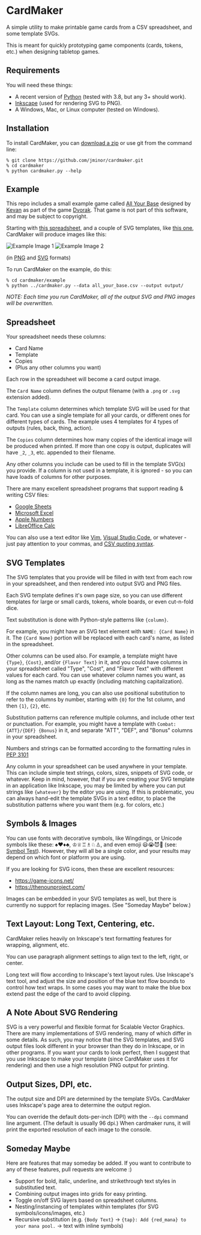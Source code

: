 # CardMaker

A simple utility to make printable game cards from a CSV spreadsheet, and some template SVGs.

This is meant for quickly prototyping game components (cards, tokens, etc.) when designing tabletop games.

## Requirements

You will need these things:
- A recent version of [Python](https://python.org/) (tested with 3.8, but any 3+ should work).
- [Inkscape](https://inkscape.org/) (used for rendering SVG to PNG).
- A Windows, Mac, or Linux computer (tested on Windows).

## Installation

To install CardMaker, you can [download a zip](https://github.com/jminor/cardmaker/archive/master.zip) or use git from the command line:

```
% git clone https://github.com/jminor/cardmaker.git
% cd cardmaker
% python cardmaker.py --help
```

## Example

This repo includes a small example game called [All Your Base](http://www.dvorakgame.co.uk/index.php/All_Your_Base_deck) designed by [Kevan](http://www.dvorakgame.co.uk/index.php/User:Kevan) as part of the game [Dvorak](https://boardgamegeek.com/boardgame/9010/dvorak). That game is not part of this software, and may be subject to copyright.

Starting with [this spreadsheet](example/all_your_base.csv), and a couple of SVG templates, like [this one](example/action.svg), CardMaker will produce images like this:

![Example Image 1](example/output/ALL%20YOUR%20BASE%20ARE%20BELONG%20TO%20US.png)
![Example Image 2](example/output/Setup.png)

(in [PNG](example/output/ALL%20YOUR%20BASE%20ARE%20BELONG%20TO%20US.png) and [SVG](example/output/ALL%20YOUR%20BASE%20ARE%20BELONG%20TO%20US.svg) formats)

To run CardMaker on the example, do this:

```
% cd cardmaker/example
% python ../cardmaker.py --data all_your_base.csv --output output/
```

*NOTE: Each time you run CardMaker, all of the output SVG and PNG images will be overwritten.*

## Spreadsheet

Your spreadsheet needs these columns:
- Card Name
- Template
- Copies
- (Plus any other columns you want)

Each row in the spreadsheet will become a card output image.

The `Card Name` column defines the output filename (with a `.png` or `.svg` extension added).

The `Template` column determines which template SVG will be used for that card. You can use a single template for all your cards, or different ones for different types of cards. The example uses 4 templates for 4 types of outputs (rules, back, thing, action).

The `Copies` column determines how many copies of the identical image will be produced when printed. If more than one copy is output, duplicates will have `_2`, `_3`, etc. appended to their filename.

Any other columns you include can be used to fill in the template SVG(s) you provide. If a column is not used in a template, it is ignored - so you can have loads of columns for other purposes.

There are many excellent spreadsheet programs that support reading & writing CSV files:
- [Google Sheets](https://sheets.google.com/)
- [Microsoft Excel](https://www.microsoft.com/en-us/microsoft-365/excel)
- [Apple Numbers](https://www.apple.com/numbers/)
- [LibreOffice Calc](https://libreoffice.org/)

You can also use a text editor like [Vim](https://www.vim.org/), [Visual Studio Code](https://code.visualstudio.com/), or whatever - just pay attention to your commas, and [CSV quoting syntax](https://en.wikipedia.org/wiki/Comma-separated_values).

## SVG Templates

The SVG templates that you provide will be filled in with text from each row in your spreadsheet, and then rendered into output SVG and PNG files.

Each SVG template defines it's own page size, so you can use different templates for large or small cards, tokens, whole boards, or even cut-n-fold dice.

Text substitution is done with Python-style patterns like `{column}`.

For example, you might have an SVG text element with `NAME: {Card Name}` in it. The `{Card Name}` portion will be replaced with each card's name, as listed in the spreadsheet.

Other columns can be used also. For example, a template might have `{Type}`, `{Cost}`, and/or `{Flavor Text}` in it, and you could have columns in your spreadsheet called "Type", "Cost", and "Flavor Text" with different values for each card. You can use whatever column names you want, as long as the names match up exactly (including matching capitalization).

If the column names are long, you can also use positional substitution to refer to the columns by number, starting with `{0}` for the 1st column, and then `{1}`, `{2}`, etc.

Substitution patterns can reference multiple columns, and include other text or punctuation. For example, you might have a template with `Combat: {ATT}/{DEF} {Bonus}` in it, and separate "ATT", "DEF", and "Bonus" columns in your spreadsheet.

Numbers and strings can be formatted according to the formatting rules in [PEP 3101](https://www.python.org/dev/peps/pep-3101/)

Any column in your spreadsheet can be used anywhere in your template. This can include simple text strings, colors, sizes, snippets of SVG code, or whatever. Keep in mind, however, that if you are creating your SVG template in an application like Inkscape, you may be limited by where you can put strings like `{whatever}` by the editor you are using. If this is problematic, you can always hand-edit the template SVGs in a text editor, to place the substitution patterns where you want them (e.g. for colors, etc.)

## Symbols & Images

You can use fonts with decorative symbols, like Wingdings, or Unicode symbols like these: ♠♥♦♣, ♔♕♖♗♘♙, and even emoji 😃😭😈🍜 (see: [Symbol Test](example/output/Symbol%20Test.png)). However, they will all be a single color, and your results may depend on which font or platform you are using.

If you are looking for SVG icons, then these are excellent resources:
- https://game-icons.net/
- https://thenounproject.com/

Images can be embedded in your SVG templates as well, but there is currently no support for replacing images. (See "Someday Maybe" below.)

## Text Layout: Long Text, Centering, etc.

CardMaker relies heavily on Inkscape's text formatting features for wrapping, alignment, etc.

You can use paragraph alignment settings to align text to the left, right, or center.

Long text will flow according to Inkscape's text layout rules. Use Inkscape's text tool, and adjust the size and position of the blue text flow bounds to control how text wraps. In some cases you may want to make the blue box extend past the edge of the card to avoid clipping.

## A Note About SVG Rendering

SVG is a very powerful and flexible format for Scalable Vector Graphics. There are many implementations of SVG rendering, many of which differ in some details. As such, you may notice that the SVG templates, and SVG output files look different in your browser than they do in Inkscape, or in other programs. If you want your cards to look perfect, then I suggest that you use Inkscape to make your template (since CardMaker uses it for rendering) and then use a high resolution PNG output for printing.

## Output Sizes, DPI, etc.

The output size and DPI are determined by the template SVGs. CardMaker uses Inkscape's page area to determine the output region.

You can override the default dots-per-inch (DPI) with the `--dpi` command line argument. (The default is usually 96 dpi.) When cardmaker runs, it will print the exported resolution of each image to the console.

## Someday Maybe

Here are features that may someday be added. If you want to contribute to any of these features, pull requests are welcome :)

- Support for bold, italic, underline, and strikethrough text styles in substitutied text.
- Combining output images into grids for easy printing.
- Toggle on/off SVG layers based on spreadsheet columns.
- Nesting/instancing of templates within templates (for SVG symbols/icons/images, etc.)
- Recursive substitution (e.g. `{Body Text}` -> `{tap}: Add {red_mana} to your mana pool.` -> text with inline symbols)

